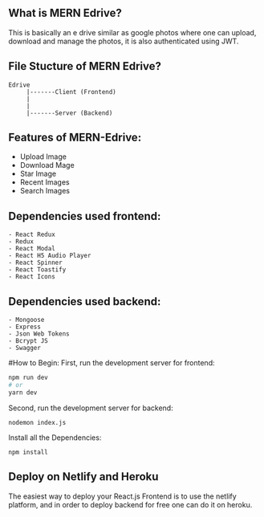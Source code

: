 <!-- [![Forks][forks-shield]][forks-url]
[![Stargazers][stars-shield]][stars-url]
[![Issues][issues-shield]][issues-url]
 -->

## What is MERN Edrive?

This is basically an e drive similar as google photos where one can upload, download and manage the photos, it is also authenticated using JWT.

## File Stucture of MERN Edrive?

```
Edrive
     |-------Client (Frontend)
     |
     |
     |-------Server (Backend)
```

## Features of MERN-Edrive:

- Upload Image
- Download Mage
- Star Image
- Recent Images
- Search Images

## Dependencies used frontend:

```
- React Redux
- Redux
- React Modal
- React H5 Audio Player
- React Spinner
- React Toastify
- React Icons
```

## Dependencies used backend:

```
- Mongoose
- Express
- Json Web Tokens
- Bcrypt JS
- Swagger

```

#How to Begin:
First, run the development server for frontend:

```bash
npm run dev
# or
yarn dev
```

Second, run the development server for backend:

```
nodemon index.js
```

Install all the Dependencies:

```
npm install
```

<!-- [forks-shield]: 	https://img.shields.io/github/forks/varun-singhh/MERN-Edrive
[forks-url]:      https://github.com/varun-singhh/MERN-Edrive/network/members
[stars-shield]: 	https://img.shields.io/github/stars/varun-singhh/MERN-Edrive
[stars-url]:      https://github.com/varun-singhh/MERN-Edrive/stargazers
[issues-shield]: 	https://img.shields.io/github/issues/varun-singhh/MERN-Edrive
[issues-url]:     https://github.com/varun-singhh/MERN-Edrive/issues -->

## Deploy on Netlify and Heroku

The easiest way to deploy your React.js Frontend is to use the netlify platform, and in order to deploy backend for free one can do it on heroku.
